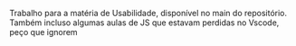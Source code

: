 Trabalho para a matéria de Usabilidade, disponível no main do repositório. 
Também incluso algumas aulas de JS que estavam perdidas no Vscode, peço que ignorem

